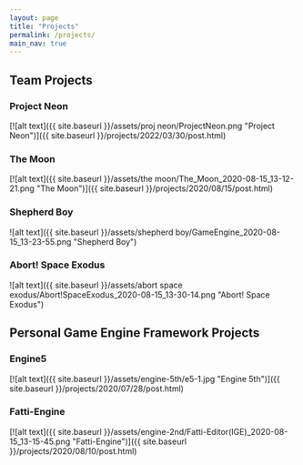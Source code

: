 ```yaml
---
layout: page
title: "Projects" 
permalink: /projects/
main_nav: true
---
```










## Team Projects

### Project Neon
[![alt text]({{ site.baseurl }}/assets/proj neon/ProjectNeon.png "Project Neon")]({{ site.baseurl }}/projects/2022/03/30/post.html)


### The Moon
[![alt text]({{ site.baseurl }}/assets/the moon/The_Moon_2020-08-15_13-12-21.png "The Moon")]({{ site.baseurl }}/projects/2020/08/15/post.html)

### Shepherd Boy
![alt text]({{ site.baseurl }}/assets/shepherd boy/GameEngine_2020-08-15_13-23-55.png "Shepherd Boy")

### Abort! Space Exodus
![alt text]({{ site.baseurl }}/assets/abort space exodus/Abort!SpaceExodus_2020-08-15_13-30-14.png "Abort! Space Exodus")


## Personal Game Engine Framework Projects

### Engine5
[![alt text]({{ site.baseurl }}/assets/engine-5th/e5-1.jpg "Engine 5th")]({{ site.baseurl }}/projects/2020/07/28/post.html)

### Fatti-Engine
[![alt text]({{ site.baseurl }}/assets/engine-2nd/Fatti-Editor(IGE)_2020-08-15_13-15-45.png "Fatti-Engine")]({{ site.baseurl }}/projects/2020/08/10/post.html)